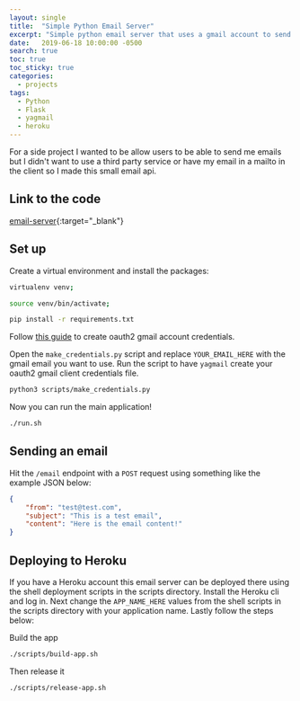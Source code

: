 ```yaml
---
layout: single
title:  "Simple Python Email Server"
excerpt: "Simple python email server that uses a gmail account to send emails"
date:   2019-06-18 10:00:00 -0500
search: true
toc: true
toc_sticky: true
categories:
  - projects
tags:
  - Python
  - Flask
  - yagmail
  - heroku
---
```


For a side project I wanted to be allow users to be able to send me emails but I didn't want to use a third party service or have my email in a mailto in the client so I made this small email api.

## Link to the code

[email-server](https://github.com/scott-mcnulty/email-server){:target="_blank"}

## Set up

Create a virtual environment and install the packages:

```sh
virtualenv venv;

source venv/bin/activate;

pip install -r requirements.txt
```

Follow [this guide](https://blog.macuyiko.com/post/2016/how-to-send-html-mails-with-oauth2-and-gmail-in-python.html) to create oauth2 gmail account credentials.

Open the  `make_credentials.py` script and replace `YOUR_EMAIL_HERE` with the gmail email you want to use. Run the script to have `yagmail` create your oauth2 gmail client credentials file.

```sh
python3 scripts/make_credentials.py
```

Now you can run the main application!

```sh
./run.sh
```

## Sending an email

Hit the `/email` endpoint with a `POST` request using something like the example JSON below:

```json
{
    "from": "test@test.com",
    "subject": "This is a test email",
    "content": "Here is the email content!"
}
```

## Deploying to Heroku

If you have a Heroku account this email server can be deployed there using the shell deployment scripts in the scripts directory. Install the Heroku cli and log in. Next change the `APP_NAME_HERE` values from the shell scripts in the scripts directory with your application name. Lastly follow the steps below:

Build the app

```sh
./scripts/build-app.sh
```

Then release it

```sh
./scripts/release-app.sh
```
